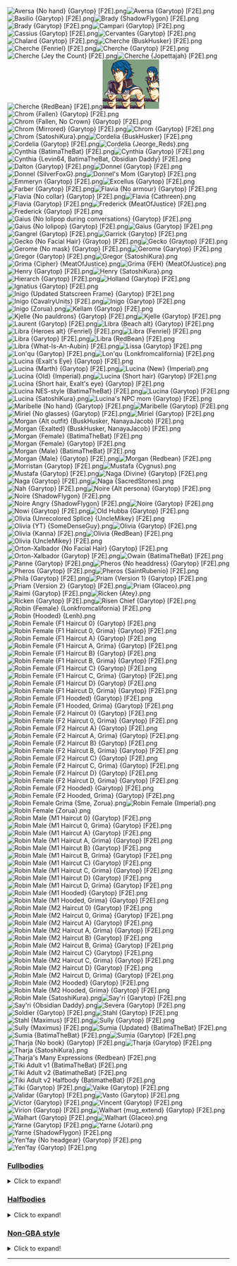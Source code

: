 ![Aversa {No hand} {Garytop} [F2E].png](https://raw.githubusercontent.com/Klokinator/FE-Repo/main/Portrait%20Repository/FE13%20Mugs%20(Awakening)/Aversa%20(No%20hand)%20%7BGarytop%7D%20%5BF2E%5D.png "Aversa {No hand} {Garytop} [F2E].png")![Aversa {Garytop} [F2E].png](https://raw.githubusercontent.com/Klokinator/FE-Repo/main/Portrait%20Repository/FE13%20Mugs%20(Awakening)/Aversa%20%7BGarytop%7D%20%5BF2E%5D.png "Aversa {Garytop} [F2E].png")![Basilio {Garytop} [F2E].png](https://raw.githubusercontent.com/Klokinator/FE-Repo/main/Portrait%20Repository/FE13%20Mugs%20(Awakening)/Basilio%20%7BGarytop%7D%20%5BF2E%5D.png "Basilio {Garytop} [F2E].png")![Brady {ShadowFlygon} [F2E].png](https://raw.githubusercontent.com/Klokinator/FE-Repo/main/Portrait%20Repository/FE13%20Mugs%20(Awakening)/Brady%20(ShadowFlygon)%20%5BF2E%5D.png "Brady {ShadowFlygon} [F2E].png")![Brady {Garytop} [F2E].png](https://raw.githubusercontent.com/Klokinator/FE-Repo/main/Portrait%20Repository/FE13%20Mugs%20(Awakening)/Brady%20%7BGarytop%7D%20%5BF2E%5D.png "Brady {Garytop} [F2E].png")![Campari {Garytop} [F2E].png](https://raw.githubusercontent.com/Klokinator/FE-Repo/main/Portrait%20Repository/FE13%20Mugs%20(Awakening)/Campari%20%7BGarytop%7D%20%5BF2E%5D.png "Campari {Garytop} [F2E].png")![Cassius {Garytop} [F2E].png](https://raw.githubusercontent.com/Klokinator/FE-Repo/main/Portrait%20Repository/FE13%20Mugs%20(Awakening)/Cassius%20%7BGarytop%7D%20%5BF2E%5D.png "Cassius {Garytop} [F2E].png")![Cervantes {Garytop} [F2E].png](https://raw.githubusercontent.com/Klokinator/FE-Repo/main/Portrait%20Repository/FE13%20Mugs%20(Awakening)/Cervantes%20%7BGarytop%7D%20%5BF2E%5D.png "Cervantes {Garytop} [F2E].png")![Chalard {Garytop} [F2E].png](https://raw.githubusercontent.com/Klokinator/FE-Repo/main/Portrait%20Repository/FE13%20Mugs%20(Awakening)/Chalard%20%7BGarytop%7D%20%5BF2E%5D.png "Chalard {Garytop} [F2E].png")![Cherche {BuskHusker} [F2E].png](https://raw.githubusercontent.com/Klokinator/FE-Repo/main/Portrait%20Repository/FE13%20Mugs%20(Awakening)/Cherche%20%7BBuskHusker%7D%20%5BF2E%5D.png "Cherche {BuskHusker} [F2E].png")![Cherche {Fenriel} [F2E].png](https://raw.githubusercontent.com/Klokinator/FE-Repo/main/Portrait%20Repository/FE13%20Mugs%20(Awakening)/Cherche%20%7BFenriel%7D%20%5BF2E%5D.png "Cherche {Fenriel} [F2E].png")![Cherche {Garytop} [F2E].png](https://raw.githubusercontent.com/Klokinator/FE-Repo/main/Portrait%20Repository/FE13%20Mugs%20(Awakening)/Cherche%20%7BGarytop%7D%20%5BF2E%5D.png "Cherche {Garytop} [F2E].png")![Cherche {Jey the Count} [F2E].png](https://raw.githubusercontent.com/Klokinator/FE-Repo/main/Portrait%20Repository/FE13%20Mugs%20(Awakening)/Cherche%20%7BJey%20the%20Count%7D%20%5BF2E%5D.png "Cherche {Jey the Count} [F2E].png")![Cherche {Jopettajah} [F2E].png](https://raw.githubusercontent.com/Klokinator/FE-Repo/main/Portrait%20Repository/FE13%20Mugs%20(Awakening)/Cherche%20%7BJopettajah%7D%20%5BF2E%5D.png "Cherche {Jopettajah} [F2E].png")![Cherche {RedBean} [F2E].png](https://raw.githubusercontent.com/Klokinator/FE-Repo/main/Portrait%20Repository/FE13%20Mugs%20(Awakening)/Cherche%20%7BRedBean%7D%20%5BF2E%5D.png "Cherche {RedBean} [F2E].png")![Chrom {Atey, Wasdye}.png](https://raw.githubusercontent.com/Klokinator/FE-Repo/main/Portrait%20Repository/FE13%20Mugs%20(Awakening)/Chrom%20(Atey,%20Wasdye).png "Chrom {Atey, Wasdye}.png")![Chrom {Fallen} {Garytop} [F2E].png](https://raw.githubusercontent.com/Klokinator/FE-Repo/main/Portrait%20Repository/FE13%20Mugs%20(Awakening)/Chrom%20(Fallen)%20%7BGarytop%7D%20%5BF2E%5D.png "Chrom {Fallen} {Garytop} [F2E].png")![Chrom {Fallen, No Crown} {Garytop} [F2E].png](https://raw.githubusercontent.com/Klokinator/FE-Repo/main/Portrait%20Repository/FE13%20Mugs%20(Awakening)/Chrom%20(Fallen,%20No%20Crown)%20%7BGarytop%7D%20%5BF2E%5D.png "Chrom {Fallen, No Crown} {Garytop} [F2E].png")![Chrom {Mirrored} {Garytop} [F2E].png](https://raw.githubusercontent.com/Klokinator/FE-Repo/main/Portrait%20Repository/FE13%20Mugs%20(Awakening)/Chrom%20(Mirrored)%20%7BGarytop%7D%20%5BF2E%5D.png "Chrom {Mirrored} {Garytop} [F2E].png")![Chrom {Garytop} [F2E].png](https://raw.githubusercontent.com/Klokinator/FE-Repo/main/Portrait%20Repository/FE13%20Mugs%20(Awakening)/Chrom%20%7BGarytop%7D%20%5BF2E%5D.png "Chrom {Garytop} [F2E].png")![Chrom {SatoshiKura}.png](https://raw.githubusercontent.com/Klokinator/FE-Repo/main/Portrait%20Repository/FE13%20Mugs%20(Awakening)/Chrom%20%7BSatoshiKura%7D.png "Chrom {SatoshiKura}.png")![Cordelia {BuskHusker} [F2E].png](https://raw.githubusercontent.com/Klokinator/FE-Repo/main/Portrait%20Repository/FE13%20Mugs%20(Awakening)/Cordelia%20(BuskHusker)%20%5BF2E%5D.png "Cordelia {BuskHusker} [F2E].png")![Cordelia {Garytop} [F2E].png](https://raw.githubusercontent.com/Klokinator/FE-Repo/main/Portrait%20Repository/FE13%20Mugs%20(Awakening)/Cordelia%20%7BGarytop%7D%20%5BF2E%5D.png "Cordelia {Garytop} [F2E].png")![Cordelia {Jeorge_Reds}.png](https://raw.githubusercontent.com/Klokinator/FE-Repo/main/Portrait%20Repository/FE13%20Mugs%20(Awakening)/Cordelia%20%7BJeorge_Reds%7D.png "Cordelia {Jeorge_Reds}.png")![Cynthia {BatimaTheBat} [F2E].png](https://raw.githubusercontent.com/Klokinator/FE-Repo/main/Portrait%20Repository/FE13%20Mugs%20(Awakening)/Cynthia%20%7BBatimaTheBat%7D%20%5BF2E%5D.png "Cynthia {BatimaTheBat} [F2E].png")![Cynthia {Garytop} [F2E].png](https://raw.githubusercontent.com/Klokinator/FE-Repo/main/Portrait%20Repository/FE13%20Mugs%20(Awakening)/Cynthia%20%7BGarytop%7D%20%5BF2E%5D.png "Cynthia {Garytop} [F2E].png")![Cynthia {Levin64, BatimaTheBat, Obsidian Daddy} [F2E].png](https://raw.githubusercontent.com/Klokinator/FE-Repo/main/Portrait%20Repository/FE13%20Mugs%20(Awakening)/Cynthia%20%7BLevin64,%20BatimaTheBat,%20Obsidian%20Daddy%7D%20%5BF2E%5D.png "Cynthia {Levin64, BatimaTheBat, Obsidian Daddy} [F2E].png")![Dalton {Garytop} [F2E].png](https://raw.githubusercontent.com/Klokinator/FE-Repo/main/Portrait%20Repository/FE13%20Mugs%20(Awakening)/Dalton%20%7BGarytop%7D%20%5BF2E%5D.png "Dalton {Garytop} [F2E].png")![Donnel {Garytop} [F2E].png](https://raw.githubusercontent.com/Klokinator/FE-Repo/main/Portrait%20Repository/FE13%20Mugs%20(Awakening)/Donnel%20%7BGarytop%7D%20%5BF2E%5D.png "Donnel {Garytop} [F2E].png")![Donnel {SilverFoxG}.png](https://raw.githubusercontent.com/Klokinator/FE-Repo/main/Portrait%20Repository/FE13%20Mugs%20(Awakening)/Donnel%20%7BSilverFoxG%7D.png "Donnel {SilverFoxG}.png")![Donnel's Mom {Garytop} [F2E].png](https://raw.githubusercontent.com/Klokinator/FE-Repo/main/Portrait%20Repository/FE13%20Mugs%20(Awakening)/Donnel's%20Mom%20%7BGarytop%7D%20%5BF2E%5D.png "Donnel's Mom {Garytop} [F2E].png")![Emmeryn {Garytop} [F2E].png](https://raw.githubusercontent.com/Klokinator/FE-Repo/main/Portrait%20Repository/FE13%20Mugs%20(Awakening)/Emmeryn%20%7BGarytop%7D%20%5BF2E%5D.png "Emmeryn {Garytop} [F2E].png")![Excellus {Garytop} [F2E].png](https://raw.githubusercontent.com/Klokinator/FE-Repo/main/Portrait%20Repository/FE13%20Mugs%20(Awakening)/Excellus%20%7BGarytop%7D%20%5BF2E%5D.png "Excellus {Garytop} [F2E].png")![Farber {Garytop} [F2E].png](https://raw.githubusercontent.com/Klokinator/FE-Repo/main/Portrait%20Repository/FE13%20Mugs%20(Awakening)/Farber%20%7BGarytop%7D%20%5BF2E%5D.png "Farber {Garytop} [F2E].png")![Flavia {No armour} {Garytop} [F2E].png](https://raw.githubusercontent.com/Klokinator/FE-Repo/main/Portrait%20Repository/FE13%20Mugs%20(Awakening)/Flavia%20(No%20armour)%20%7BGarytop%7D%20%5BF2E%5D.png "Flavia {No armour} {Garytop} [F2E].png")![Flavia {No collar} {Garytop} [F2E].png](https://raw.githubusercontent.com/Klokinator/FE-Repo/main/Portrait%20Repository/FE13%20Mugs%20(Awakening)/Flavia%20(No%20collar)%20%7BGarytop%7D%20%5BF2E%5D.png "Flavia {No collar} {Garytop} [F2E].png")![Flavia {Cathreen}.png](https://raw.githubusercontent.com/Klokinator/FE-Repo/main/Portrait%20Repository/FE13%20Mugs%20(Awakening)/Flavia%20%7BCathreen%7D.png "Flavia {Cathreen}.png")![Flavia {Garytop} [F2E].png](https://raw.githubusercontent.com/Klokinator/FE-Repo/main/Portrait%20Repository/FE13%20Mugs%20(Awakening)/Flavia%20%7BGarytop%7D%20%5BF2E%5D.png "Flavia {Garytop} [F2E].png")![Frederick {MeatOfJustice} [F2E].png](https://raw.githubusercontent.com/Klokinator/FE-Repo/main/Portrait%20Repository/FE13%20Mugs%20(Awakening)/Frederick%20(MeatOfJustice)%20%5BF2E%5D.png "Frederick {MeatOfJustice} [F2E].png")![Frederick {Garytop} [F2E].png](https://raw.githubusercontent.com/Klokinator/FE-Repo/main/Portrait%20Repository/FE13%20Mugs%20(Awakening)/Frederick%20%7BGarytop%7D%20%5BF2E%5D.png "Frederick {Garytop} [F2E].png")![Gaius {No lolipop during conversations} {Garytop} [F2E].png](https://raw.githubusercontent.com/Klokinator/FE-Repo/main/Portrait%20Repository/FE13%20Mugs%20(Awakening)/Gaius%20(No%20lolipop%20during%20conversations)%20%7BGarytop%7D%20%5BF2E%5D.png "Gaius {No lolipop during conversations} {Garytop} [F2E].png")![Gaius {No lolipop} {Garytop} [F2E].png](https://raw.githubusercontent.com/Klokinator/FE-Repo/main/Portrait%20Repository/FE13%20Mugs%20(Awakening)/Gaius%20(No%20lolipop)%20%7BGarytop%7D%20%5BF2E%5D.png "Gaius {No lolipop} {Garytop} [F2E].png")![Gaius {Garytop} [F2E].png](https://raw.githubusercontent.com/Klokinator/FE-Repo/main/Portrait%20Repository/FE13%20Mugs%20(Awakening)/Gaius%20%7BGarytop%7D%20%5BF2E%5D.png "Gaius {Garytop} [F2E].png")![Gangrel {Garytop} [F2E].png](https://raw.githubusercontent.com/Klokinator/FE-Repo/main/Portrait%20Repository/FE13%20Mugs%20(Awakening)/Gangrel%20%7BGarytop%7D%20%5BF2E%5D.png "Gangrel {Garytop} [F2E].png")![Garrick {Garytop} [F2E].png](https://raw.githubusercontent.com/Klokinator/FE-Repo/main/Portrait%20Repository/FE13%20Mugs%20(Awakening)/Garrick%20%7BGarytop%7D%20%5BF2E%5D.png "Garrick {Garytop} [F2E].png")![Gecko {No Facial Hair} {Graytop} [F2E].png](https://raw.githubusercontent.com/Klokinator/FE-Repo/main/Portrait%20Repository/FE13%20Mugs%20(Awakening)/Gecko%20(No%20Facial%20Hair)%20%7BGraytop%7D%20%5BF2E%5D.png "Gecko {No Facial Hair} {Graytop} [F2E].png")![Gecko {Graytop} [F2E].png](https://raw.githubusercontent.com/Klokinator/FE-Repo/main/Portrait%20Repository/FE13%20Mugs%20(Awakening)/Gecko%20%7BGraytop%7D%20%5BF2E%5D.png "Gecko {Graytop} [F2E].png")![Gerome {No mask} {Garytop} [F2E].png](https://raw.githubusercontent.com/Klokinator/FE-Repo/main/Portrait%20Repository/FE13%20Mugs%20(Awakening)/Gerome%20(No%20mask)%20%7BGarytop%7D%20%5BF2E%5D.png "Gerome {No mask} {Garytop} [F2E].png")![Gerome {Garytop} [F2E].png](https://raw.githubusercontent.com/Klokinator/FE-Repo/main/Portrait%20Repository/FE13%20Mugs%20(Awakening)/Gerome%20%7BGarytop%7D%20%5BF2E%5D.png "Gerome {Garytop} [F2E].png")![Gregor {Garytop} [F2E].png](https://raw.githubusercontent.com/Klokinator/FE-Repo/main/Portrait%20Repository/FE13%20Mugs%20(Awakening)/Gregor%20%7BGarytop%7D%20%5BF2E%5D.png "Gregor {Garytop} [F2E].png")![Gregor {SatoshiKura}.png](https://raw.githubusercontent.com/Klokinator/FE-Repo/main/Portrait%20Repository/FE13%20Mugs%20(Awakening)/Gregor%20%7BSatoshiKura%7D.png "Gregor {SatoshiKura}.png")![Grima {Cipher} {MeatOfJustice}.png](https://raw.githubusercontent.com/Klokinator/FE-Repo/main/Portrait%20Repository/FE13%20Mugs%20(Awakening)/Grima%20(Cipher)%20%7BMeatOfJustice%7D.png "Grima {Cipher} {MeatOfJustice}.png")![Grima {FEH} {MeatOfJustice}.png](https://raw.githubusercontent.com/Klokinator/FE-Repo/main/Portrait%20Repository/FE13%20Mugs%20(Awakening)/Grima%20(FEH)%20%7BMeatOfJustice%7D.png "Grima {FEH} {MeatOfJustice}.png")![Henry {Garytop} [F2E].png](https://raw.githubusercontent.com/Klokinator/FE-Repo/main/Portrait%20Repository/FE13%20Mugs%20(Awakening)/Henry%20%7BGarytop%7D%20%5BF2E%5D.png "Henry {Garytop} [F2E].png")![Henry {SatoshiKura}.png](https://raw.githubusercontent.com/Klokinator/FE-Repo/main/Portrait%20Repository/FE13%20Mugs%20(Awakening)/Henry%20%7BSatoshiKura%7D.png "Henry {SatoshiKura}.png")![Hierarch {Garytop} [F2E].png](https://raw.githubusercontent.com/Klokinator/FE-Repo/main/Portrait%20Repository/FE13%20Mugs%20(Awakening)/Hierarch%20%7BGarytop%7D%20%5BF2E%5D.png "Hierarch {Garytop} [F2E].png")![Holland {Garytop} [F2E].png](https://raw.githubusercontent.com/Klokinator/FE-Repo/main/Portrait%20Repository/FE13%20Mugs%20(Awakening)/Holland%20%7BGarytop%7D%20%5BF2E%5D.png "Holland {Garytop} [F2E].png")![Ignatius {Garytop} [F2E].png](https://raw.githubusercontent.com/Klokinator/FE-Repo/main/Portrait%20Repository/FE13%20Mugs%20(Awakening)/Ignatius%20%7BGarytop%7D%20%5BF2E%5D.png "Ignatius {Garytop} [F2E].png")![Inigo {Updated Statscreen Frame} {Garytop} [F2E].png](https://raw.githubusercontent.com/Klokinator/FE-Repo/main/Portrait%20Repository/FE13%20Mugs%20(Awakening)/Inigo%20(Updated%20Statscreen%20Frame)%20%7BGarytop%7D%20%5BF2E%5D.png "Inigo {Updated Statscreen Frame} {Garytop} [F2E].png")![Inigo {CavalryUnits} [F2E].png](https://raw.githubusercontent.com/Klokinator/FE-Repo/main/Portrait%20Repository/FE13%20Mugs%20(Awakening)/Inigo%20%7BCavalryUnits%7D%20%5BF2E%5D.png "Inigo {CavalryUnits} [F2E].png")![Inigo {Garytop} [F2E].png](https://raw.githubusercontent.com/Klokinator/FE-Repo/main/Portrait%20Repository/FE13%20Mugs%20(Awakening)/Inigo%20%7BGarytop%7D%20%5BF2E%5D.png "Inigo {Garytop} [F2E].png")![Inigo {Zorua}.png](https://raw.githubusercontent.com/Klokinator/FE-Repo/main/Portrait%20Repository/FE13%20Mugs%20(Awakening)/Inigo%20%7BZorua%7D.png "Inigo {Zorua}.png")![Kellam {Garytop} [F2E].png](https://raw.githubusercontent.com/Klokinator/FE-Repo/main/Portrait%20Repository/FE13%20Mugs%20(Awakening)/Kellam%20%7BGarytop%7D%20%5BF2E%5D.png "Kellam {Garytop} [F2E].png")![Kjelle {No pauldrons} {Garytop} [F2E].png](https://raw.githubusercontent.com/Klokinator/FE-Repo/main/Portrait%20Repository/FE13%20Mugs%20(Awakening)/Kjelle%20(No%20pauldrons)%20%7BGarytop%7D%20%5BF2E%5D.png "Kjelle {No pauldrons} {Garytop} [F2E].png")![Kjelle {Garytop} [F2E].png](https://raw.githubusercontent.com/Klokinator/FE-Repo/main/Portrait%20Repository/FE13%20Mugs%20(Awakening)/Kjelle%20%7BGarytop%7D%20%5BF2E%5D.png "Kjelle {Garytop} [F2E].png")![Laurent {Garytop} [F2E].png](https://raw.githubusercontent.com/Klokinator/FE-Repo/main/Portrait%20Repository/FE13%20Mugs%20(Awakening)/Laurent%20%7BGarytop%7D%20%5BF2E%5D.png "Laurent {Garytop} [F2E].png")![Libra {Beach alt} {Garytop} [F2E].png](https://raw.githubusercontent.com/Klokinator/FE-Repo/main/Portrait%20Repository/FE13%20Mugs%20(Awakening)/Libra%20(Beach%20alt)%20%7BGarytop%7D%20%5BF2E%5D.png "Libra {Beach alt} {Garytop} [F2E].png")![Libra {Heroes alt} {Fenriel} [F2E].png](https://raw.githubusercontent.com/Klokinator/FE-Repo/main/Portrait%20Repository/FE13%20Mugs%20(Awakening)/Libra%20(Heroes%20alt)%20%7BFenriel%7D%20%5BF2E%5D.png "Libra {Heroes alt} {Fenriel} [F2E].png")![Libra {Fenriel} [F2E].png](https://raw.githubusercontent.com/Klokinator/FE-Repo/main/Portrait%20Repository/FE13%20Mugs%20(Awakening)/Libra%20%7BFenriel%7D%20%5BF2E%5D.png "Libra {Fenriel} [F2E].png")![Libra {Garytop} [F2E].png](https://raw.githubusercontent.com/Klokinator/FE-Repo/main/Portrait%20Repository/FE13%20Mugs%20(Awakening)/Libra%20%7BGarytop%7D%20%5BF2E%5D.png "Libra {Garytop} [F2E].png")![Libra {RedBean} [F2E].png](https://raw.githubusercontent.com/Klokinator/FE-Repo/main/Portrait%20Repository/FE13%20Mugs%20(Awakening)/Libra%20%7BRedBean%7D%20%5BF2E%5D.png "Libra {RedBean} [F2E].png")![Libra {What-Is-An-Aubin} [F2E].png](https://raw.githubusercontent.com/Klokinator/FE-Repo/main/Portrait%20Repository/FE13%20Mugs%20(Awakening)/Libra%20%7BWhat-Is-An-Aubin%7D%20%5BF2E%5D.png "Libra {What-Is-An-Aubin} [F2E].png")![Lissa {Garytop} [F2E].png](https://raw.githubusercontent.com/Klokinator/FE-Repo/main/Portrait%20Repository/FE13%20Mugs%20(Awakening)/Lissa%20%7BGarytop%7D%20%5BF2E%5D.png "Lissa {Garytop} [F2E].png")![Lon'qu {Garytop} [F2E].png](https://raw.githubusercontent.com/Klokinator/FE-Repo/main/Portrait%20Repository/FE13%20Mugs%20(Awakening)/Lon'qu%20%7BGarytop%7D%20%5BF2E%5D.png "Lon'qu {Garytop} [F2E].png")![Lon'qu {Lonkfromcalifornia} [F2E].png](https://raw.githubusercontent.com/Klokinator/FE-Repo/main/Portrait%20Repository/FE13%20Mugs%20(Awakening)/Lon'qu%20%7BLonkfromcalifornia%7D%20%5BF2E%5D.png "Lon'qu {Lonkfromcalifornia} [F2E].png")![Lucina {Exalt's Eye} {Garytop} [F2E].png](https://raw.githubusercontent.com/Klokinator/FE-Repo/main/Portrait%20Repository/FE13%20Mugs%20(Awakening)/Lucina%20(Exalt's%20Eye)%20%7BGarytop%7D%20%5BF2E%5D.png "Lucina {Exalt's Eye} {Garytop} [F2E].png")![Lucina {Marth} {Garytop} [F2E].png](https://raw.githubusercontent.com/Klokinator/FE-Repo/main/Portrait%20Repository/FE13%20Mugs%20(Awakening)/Lucina%20(Marth)%20%7BGarytop%7D%20%5BF2E%5D.png "Lucina {Marth} {Garytop} [F2E].png")![Lucina {New} {Imperial}.png](https://raw.githubusercontent.com/Klokinator/FE-Repo/main/Portrait%20Repository/FE13%20Mugs%20(Awakening)/Lucina%20(New)%20%7BImperial%7D.png "Lucina {New} {Imperial}.png")![Lucina {Old} {Imperial}.png](https://raw.githubusercontent.com/Klokinator/FE-Repo/main/Portrait%20Repository/FE13%20Mugs%20(Awakening)/Lucina%20(Old)%20%7BImperial%7D.png "Lucina {Old} {Imperial}.png")![Lucina {Short hair} {Garytop} [F2E].png](https://raw.githubusercontent.com/Klokinator/FE-Repo/main/Portrait%20Repository/FE13%20Mugs%20(Awakening)/Lucina%20(Short%20hair)%20%7BGarytop%7D%20%5BF2E%5D.png "Lucina {Short hair} {Garytop} [F2E].png")![Lucina {Short hair, Exalt's eye} {Garytop} [F2E].png](https://raw.githubusercontent.com/Klokinator/FE-Repo/main/Portrait%20Repository/FE13%20Mugs%20(Awakening)/Lucina%20(Short%20hair,%20Exalt's%20eye)%20%7BGarytop%7D%20%5BF2E%5D.png "Lucina {Short hair, Exalt's eye} {Garytop} [F2E].png")![Lucina NES-style {BatimaTheBat} [F2E].png](https://raw.githubusercontent.com/Klokinator/FE-Repo/main/Portrait%20Repository/FE13%20Mugs%20(Awakening)/Lucina%20NES-style%20(BatimaTheBat)%20%5BF2E%5D.png "Lucina NES-style {BatimaTheBat} [F2E].png")![Lucina {Garytop} [F2E].png](https://raw.githubusercontent.com/Klokinator/FE-Repo/main/Portrait%20Repository/FE13%20Mugs%20(Awakening)/Lucina%20%7BGarytop%7D%20%5BF2E%5D.png "Lucina {Garytop} [F2E].png")![Lucina {SatoshiKura}.png](https://raw.githubusercontent.com/Klokinator/FE-Repo/main/Portrait%20Repository/FE13%20Mugs%20(Awakening)/Lucina%20%7BSatoshiKura%7D.png "Lucina {SatoshiKura}.png")![Lucina's NPC mom {Garytop} [F2E].png](https://raw.githubusercontent.com/Klokinator/FE-Repo/main/Portrait%20Repository/FE13%20Mugs%20(Awakening)/Lucina's%20NPC%20mom%20%7BGarytop%7D%20%5BF2E%5D.png "Lucina's NPC mom {Garytop} [F2E].png")![Maribelle {No hand} {Garytop} [F2E].png](https://raw.githubusercontent.com/Klokinator/FE-Repo/main/Portrait%20Repository/FE13%20Mugs%20(Awakening)/Maribelle%20(No%20hand)%20%7BGarytop%7D%20%5BF2E%5D.png "Maribelle {No hand} {Garytop} [F2E].png")![Maribelle {Garytop} [F2E].png](https://raw.githubusercontent.com/Klokinator/FE-Repo/main/Portrait%20Repository/FE13%20Mugs%20(Awakening)/Maribelle%20%7BGarytop%7D%20%5BF2E%5D.png "Maribelle {Garytop} [F2E].png")![Miriel {No glasses} {Garytop} [F2E].png](https://raw.githubusercontent.com/Klokinator/FE-Repo/main/Portrait%20Repository/FE13%20Mugs%20(Awakening)/Miriel%20(No%20glasses)%20%7BGarytop%7D%20%5BF2E%5D.png "Miriel {No glasses} {Garytop} [F2E].png")![Miriel {Garytop} [F2E].png](https://raw.githubusercontent.com/Klokinator/FE-Repo/main/Portrait%20Repository/FE13%20Mugs%20(Awakening)/Miriel%20%7BGarytop%7D%20%5BF2E%5D.png "Miriel {Garytop} [F2E].png")![Morgan {Alt outfit} {BuskHusker, NanayaJacob} [F2E].png](https://raw.githubusercontent.com/Klokinator/FE-Repo/main/Portrait%20Repository/FE13%20Mugs%20(Awakening)/Morgan%20(Alt%20outfit)%20%7BBuskHusker,%20NanayaJacob%7D%20%5BF2E%5D.png "Morgan {Alt outfit} {BuskHusker, NanayaJacob} [F2E].png")![Morgan {Exalted} {BuskHusker, NanayaJacob} [F2E].png](https://raw.githubusercontent.com/Klokinator/FE-Repo/main/Portrait%20Repository/FE13%20Mugs%20(Awakening)/Morgan%20(Exalted)%20%7BBuskHusker,%20NanayaJacob%7D%20%5BF2E%5D.png "Morgan {Exalted} {BuskHusker, NanayaJacob} [F2E].png")![Morgan {Female} {BatimaTheBat} [F2E].png](https://raw.githubusercontent.com/Klokinator/FE-Repo/main/Portrait%20Repository/FE13%20Mugs%20(Awakening)/Morgan%20(Female)%20%7BBatimaTheBat%7D%20%5BF2E%5D.png "Morgan {Female} {BatimaTheBat} [F2E].png")![Morgan {Female} {Garytop} [F2E].png](https://raw.githubusercontent.com/Klokinator/FE-Repo/main/Portrait%20Repository/FE13%20Mugs%20(Awakening)/Morgan%20(Female)%20%7BGarytop%7D%20%5BF2E%5D.png "Morgan {Female} {Garytop} [F2E].png")![Morgan {Male} {BatimaTheBat} [F2E].png](https://raw.githubusercontent.com/Klokinator/FE-Repo/main/Portrait%20Repository/FE13%20Mugs%20(Awakening)/Morgan%20(Male)%20(BatimaTheBat)%20%5BF2E%5D.png "Morgan {Male} {BatimaTheBat} [F2E].png")![Morgan {Male} {Garytop} [F2E].png](https://raw.githubusercontent.com/Klokinator/FE-Repo/main/Portrait%20Repository/FE13%20Mugs%20(Awakening)/Morgan%20(Male)%20%7BGarytop%7D%20%5BF2E%5D.png "Morgan {Male} {Garytop} [F2E].png")![Morgan {Redbean} [F2E].png](https://raw.githubusercontent.com/Klokinator/FE-Repo/main/Portrait%20Repository/FE13%20Mugs%20(Awakening)/Morgan%20%7BRedbean%7D%20%5BF2E%5D.png "Morgan {Redbean} [F2E].png")![Morristan {Garytop} [F2E].png](https://raw.githubusercontent.com/Klokinator/FE-Repo/main/Portrait%20Repository/FE13%20Mugs%20(Awakening)/Morristan%20%7BGarytop%7D%20%5BF2E%5D.png "Morristan {Garytop} [F2E].png")![Mustafa {Cygnus}.png](https://raw.githubusercontent.com/Klokinator/FE-Repo/main/Portrait%20Repository/FE13%20Mugs%20(Awakening)/Mustafa%20%7BCygnus%7D.png "Mustafa {Cygnus}.png")![Mustafa {Garytop} [F2E].png](https://raw.githubusercontent.com/Klokinator/FE-Repo/main/Portrait%20Repository/FE13%20Mugs%20(Awakening)/Mustafa%20%7BGarytop%7D%20%5BF2E%5D.png "Mustafa {Garytop} [F2E].png")![Naga {Divine} {Garytop} [F2E].png](https://raw.githubusercontent.com/Klokinator/FE-Repo/main/Portrait%20Repository/FE13%20Mugs%20(Awakening)/Naga%20(Divine)%20%7BGarytop%7D%20%5BF2E%5D.png "Naga {Divine} {Garytop} [F2E].png")![Naga {Garytop} [F2E].png](https://raw.githubusercontent.com/Klokinator/FE-Repo/main/Portrait%20Repository/FE13%20Mugs%20(Awakening)/Naga%20%7BGarytop%7D%20%5BF2E%5D.png "Naga {Garytop} [F2E].png")![Naga {SacredStones}.png](https://raw.githubusercontent.com/Klokinator/FE-Repo/main/Portrait%20Repository/FE13%20Mugs%20(Awakening)/Naga%20%7BSacredStones%7D.png "Naga {SacredStones}.png")![Nah {Garytop} [F2E].png](https://raw.githubusercontent.com/Klokinator/FE-Repo/main/Portrait%20Repository/FE13%20Mugs%20(Awakening)/Nah%20%7BGarytop%7D%20%5BF2E%5D.png "Nah {Garytop} [F2E].png")![Noire {Alt persona} {Garytop} [F2E].png](https://raw.githubusercontent.com/Klokinator/FE-Repo/main/Portrait%20Repository/FE13%20Mugs%20(Awakening)/Noire%20(Alt%20persona)%20%7BGarytop%7D%20%5BF2E%5D.png "Noire {Alt persona} {Garytop} [F2E].png")![Noire {ShadowFlygon} [F2E].png](https://raw.githubusercontent.com/Klokinator/FE-Repo/main/Portrait%20Repository/FE13%20Mugs%20(Awakening)/Noire%20(ShadowFlygon)%20%5BF2E%5D.png "Noire {ShadowFlygon} [F2E].png")![Noire Angry {ShadowFlygon} [F2E].png](https://raw.githubusercontent.com/Klokinator/FE-Repo/main/Portrait%20Repository/FE13%20Mugs%20(Awakening)/Noire%20Angry%20(ShadowFlygon)%20%5BF2E%5D.png "Noire Angry {ShadowFlygon} [F2E].png")![Noire {Garytop} [F2E].png](https://raw.githubusercontent.com/Klokinator/FE-Repo/main/Portrait%20Repository/FE13%20Mugs%20(Awakening)/Noire%20%7BGarytop%7D%20%5BF2E%5D.png "Noire {Garytop} [F2E].png")![Nowi {Garytop} [F2E].png](https://raw.githubusercontent.com/Klokinator/FE-Repo/main/Portrait%20Repository/FE13%20Mugs%20(Awakening)/Nowi%20%7BGarytop%7D%20%5BF2E%5D.png "Nowi {Garytop} [F2E].png")![Old Hubba {Garytop} [F2E].png](https://raw.githubusercontent.com/Klokinator/FE-Repo/main/Portrait%20Repository/FE13%20Mugs%20(Awakening)/Old%20Hubba%20%7BGarytop%7D%20%5BF2E%5D.png "Old Hubba {Garytop} [F2E].png")![Olivia {Unrecolored Splice} {UncleMikey} [F2E].png](https://raw.githubusercontent.com/Klokinator/FE-Repo/main/Portrait%20Repository/FE13%20Mugs%20(Awakening)/Olivia%20(Unrecolored%20Splice)%20%7BUncleMikey%7D%20%5BF2E%5D.png "Olivia {Unrecolored Splice} {UncleMikey} [F2E].png")![Olivia {YT} {SomeDenseGuy}.png](https://raw.githubusercontent.com/Klokinator/FE-Repo/main/Portrait%20Repository/FE13%20Mugs%20(Awakening)/Olivia%20(YT)%20%7BSomeDenseGuy%7D.png "Olivia {YT} {SomeDenseGuy}.png")![Olivia {Garytop} [F2E].png](https://raw.githubusercontent.com/Klokinator/FE-Repo/main/Portrait%20Repository/FE13%20Mugs%20(Awakening)/Olivia%20%7BGarytop%7D%20%5BF2E%5D.png "Olivia {Garytop} [F2E].png")![Olivia {Kanna} [F2E].png](https://raw.githubusercontent.com/Klokinator/FE-Repo/main/Portrait%20Repository/FE13%20Mugs%20(Awakening)/Olivia%20%7BKanna%7D%20%5BF2E%5D.png "Olivia {Kanna} [F2E].png")![Olivia {RedBean} [F2E].png](https://raw.githubusercontent.com/Klokinator/FE-Repo/main/Portrait%20Repository/FE13%20Mugs%20(Awakening)/Olivia%20%7BRedBean%7D%20%5BF2E%5D.png "Olivia {RedBean} [F2E].png")![Olivia {UncleMikey} [F2E].png](https://raw.githubusercontent.com/Klokinator/FE-Repo/main/Portrait%20Repository/FE13%20Mugs%20(Awakening)/Olivia%20%7BUncleMikey%7D%20%5BF2E%5D.png "Olivia {UncleMikey} [F2E].png")![Orton-Xalbador {No Facial Hair} {Garytop} [F2E].png](https://raw.githubusercontent.com/Klokinator/FE-Repo/main/Portrait%20Repository/FE13%20Mugs%20(Awakening)/Orton-Xalbador%20(No%20Facial%20Hair)%20%7BGarytop%7D%20%5BF2E%5D.png "Orton-Xalbador {No Facial Hair} {Garytop} [F2E].png")![Orton-Xalbador {Garytop} [F2E].png](https://raw.githubusercontent.com/Klokinator/FE-Repo/main/Portrait%20Repository/FE13%20Mugs%20(Awakening)/Orton-Xalbador%20%7BGarytop%7D%20%5BF2E%5D.png "Orton-Xalbador {Garytop} [F2E].png")![Owain {BatimaTheBat} [F2E].png](https://raw.githubusercontent.com/Klokinator/FE-Repo/main/Portrait%20Repository/FE13%20Mugs%20(Awakening)/Owain%20%7BBatimaTheBat%7D%20%5BF2E%5D.png "Owain {BatimaTheBat} [F2E].png")![Panne {Garytop} [F2E].png](https://raw.githubusercontent.com/Klokinator/FE-Repo/main/Portrait%20Repository/FE13%20Mugs%20(Awakening)/Panne%20%7BGarytop%7D%20%5BF2E%5D.png "Panne {Garytop} [F2E].png")![Pheros {No headdress} {Garytop} [F2E].png](https://raw.githubusercontent.com/Klokinator/FE-Repo/main/Portrait%20Repository/FE13%20Mugs%20(Awakening)/Pheros%20(No%20headdress)%20%7BGarytop%7D%20%5BF2E%5D.png "Pheros {No headdress} {Garytop} [F2E].png")![Pheros {Garytop} [F2E].png](https://raw.githubusercontent.com/Klokinator/FE-Repo/main/Portrait%20Repository/FE13%20Mugs%20(Awakening)/Pheros%20%7BGarytop%7D%20%5BF2E%5D.png "Pheros {Garytop} [F2E].png")![Pheros {SaintRubenio} [F2E].png](https://raw.githubusercontent.com/Klokinator/FE-Repo/main/Portrait%20Repository/FE13%20Mugs%20(Awakening)/Pheros%20%7BSaintRubenio%7D%20%5BF2E%5D.png "Pheros {SaintRubenio} [F2E].png")![Phila {Garytop} [F2E].png](https://raw.githubusercontent.com/Klokinator/FE-Repo/main/Portrait%20Repository/FE13%20Mugs%20(Awakening)/Phila%20%7BGarytop%7D%20%5BF2E%5D.png "Phila {Garytop} [F2E].png")![Priam {Version 1} {Garytop} [F2E].png](https://raw.githubusercontent.com/Klokinator/FE-Repo/main/Portrait%20Repository/FE13%20Mugs%20(Awakening)/Priam%20(Version%201)%20%7BGarytop%7D%20%5BF2E%5D.png "Priam {Version 1} {Garytop} [F2E].png")![Priam {Version 2} {Garytop} [F2E].png](https://raw.githubusercontent.com/Klokinator/FE-Repo/main/Portrait%20Repository/FE13%20Mugs%20(Awakening)/Priam%20(Version%202)%20%7BGarytop%7D%20%5BF2E%5D.png "Priam {Version 2} {Garytop} [F2E].png")![Priam {Glaceo}.png](https://raw.githubusercontent.com/Klokinator/FE-Repo/main/Portrait%20Repository/FE13%20Mugs%20(Awakening)/Priam%20%7BGlaceo%7D.png "Priam {Glaceo}.png")![Raimi {Garytop} [F2E].png](https://raw.githubusercontent.com/Klokinator/FE-Repo/main/Portrait%20Repository/FE13%20Mugs%20(Awakening)/Raimi%20%7BGarytop%7D%20%5BF2E%5D.png "Raimi {Garytop} [F2E].png")![Ricken {Atey}.png](https://raw.githubusercontent.com/Klokinator/FE-Repo/main/Portrait%20Repository/FE13%20Mugs%20(Awakening)/Ricken%20%7BAtey%7D.png "Ricken {Atey}.png")![Ricken {Garytop} [F2E].png](https://raw.githubusercontent.com/Klokinator/FE-Repo/main/Portrait%20Repository/FE13%20Mugs%20(Awakening)/Ricken%20%7BGarytop%7D%20%5BF2E%5D.png "Ricken {Garytop} [F2E].png")![Risen Chief {Garytop} [F2E].png](https://raw.githubusercontent.com/Klokinator/FE-Repo/main/Portrait%20Repository/FE13%20Mugs%20(Awakening)/Risen%20Chief%20%7BGarytop%7D%20%5BF2E%5D.png "Risen Chief {Garytop} [F2E].png")![Robin {Female} {Lonkfromcalifornia} [F2E].png](https://raw.githubusercontent.com/Klokinator/FE-Repo/main/Portrait%20Repository/FE13%20Mugs%20(Awakening)/Robin%20(Female)%20%7BLonkfromcalifornia%7D%20%5BF2E%5D.png "Robin {Female} {Lonkfromcalifornia} [F2E].png")![Robin {Hooded} {Lenh}.png](https://raw.githubusercontent.com/Klokinator/FE-Repo/main/Portrait%20Repository/FE13%20Mugs%20(Awakening)/Robin%20(Hooded)%20%7BLenh%7D.png "Robin {Hooded} {Lenh}.png")![Robin Female {F1 Haircut 0} {Garytop} [F2E].png](https://raw.githubusercontent.com/Klokinator/FE-Repo/main/Portrait%20Repository/FE13%20Mugs%20(Awakening)/Robin%20Female%20(F1%20Haircut%200)%20%7BGarytop%7D%20%5BF2E%5D.png "Robin Female {F1 Haircut 0} {Garytop} [F2E].png")![Robin Female {F1 Haircut 0, Grima} {Garytop} [F2E].png](https://raw.githubusercontent.com/Klokinator/FE-Repo/main/Portrait%20Repository/FE13%20Mugs%20(Awakening)/Robin%20Female%20(F1%20Haircut%200,%20Grima)%20%7BGarytop%7D%20%5BF2E%5D.png "Robin Female {F1 Haircut 0, Grima} {Garytop} [F2E].png")![Robin Female {F1 Haircut A} {Garytop} [F2E].png](https://raw.githubusercontent.com/Klokinator/FE-Repo/main/Portrait%20Repository/FE13%20Mugs%20(Awakening)/Robin%20Female%20(F1%20Haircut%20A)%20%7BGarytop%7D%20%5BF2E%5D.png "Robin Female {F1 Haircut A} {Garytop} [F2E].png")![Robin Female {F1 Haircut A, Grima} {Garytop} [F2E].png](https://raw.githubusercontent.com/Klokinator/FE-Repo/main/Portrait%20Repository/FE13%20Mugs%20(Awakening)/Robin%20Female%20(F1%20Haircut%20A,%20Grima)%20%7BGarytop%7D%20%5BF2E%5D.png "Robin Female {F1 Haircut A, Grima} {Garytop} [F2E].png")![Robin Female {F1 Haircut B} {Garytop} [F2E].png](https://raw.githubusercontent.com/Klokinator/FE-Repo/main/Portrait%20Repository/FE13%20Mugs%20(Awakening)/Robin%20Female%20(F1%20Haircut%20B)%20%7BGarytop%7D%20%5BF2E%5D.png "Robin Female {F1 Haircut B} {Garytop} [F2E].png")![Robin Female {F1 Haircut B, Grima} {Garytop} [F2E].png](https://raw.githubusercontent.com/Klokinator/FE-Repo/main/Portrait%20Repository/FE13%20Mugs%20(Awakening)/Robin%20Female%20(F1%20Haircut%20B,%20Grima)%20%7BGarytop%7D%20%5BF2E%5D.png "Robin Female {F1 Haircut B, Grima} {Garytop} [F2E].png")![Robin Female {F1 Haircut C} {Garytop} [F2E].png](https://raw.githubusercontent.com/Klokinator/FE-Repo/main/Portrait%20Repository/FE13%20Mugs%20(Awakening)/Robin%20Female%20(F1%20Haircut%20C)%20%7BGarytop%7D%20%5BF2E%5D.png "Robin Female {F1 Haircut C} {Garytop} [F2E].png")![Robin Female {F1 Haircut C, Grima} {Garytop} [F2E].png](https://raw.githubusercontent.com/Klokinator/FE-Repo/main/Portrait%20Repository/FE13%20Mugs%20(Awakening)/Robin%20Female%20(F1%20Haircut%20C,%20Grima)%20%7BGarytop%7D%20%5BF2E%5D.png "Robin Female {F1 Haircut C, Grima} {Garytop} [F2E].png")![Robin Female {F1 Haircut D} {Garytop} [F2E].png](https://raw.githubusercontent.com/Klokinator/FE-Repo/main/Portrait%20Repository/FE13%20Mugs%20(Awakening)/Robin%20Female%20(F1%20Haircut%20D)%20%7BGarytop%7D%20%5BF2E%5D.png "Robin Female {F1 Haircut D} {Garytop} [F2E].png")![Robin Female {F1 Haircut D, Grima} {Garytop} [F2E].png](https://raw.githubusercontent.com/Klokinator/FE-Repo/main/Portrait%20Repository/FE13%20Mugs%20(Awakening)/Robin%20Female%20(F1%20Haircut%20D,%20Grima)%20%7BGarytop%7D%20%5BF2E%5D.png "Robin Female {F1 Haircut D, Grima} {Garytop} [F2E].png")![Robin Female {F1 Hooded} {Garytop} [F2E].png](https://raw.githubusercontent.com/Klokinator/FE-Repo/main/Portrait%20Repository/FE13%20Mugs%20(Awakening)/Robin%20Female%20(F1%20Hooded)%20%7BGarytop%7D%20%5BF2E%5D.png "Robin Female {F1 Hooded} {Garytop} [F2E].png")![Robin Female {F1 Hooded, Grima} {Garytop} [F2E].png](https://raw.githubusercontent.com/Klokinator/FE-Repo/main/Portrait%20Repository/FE13%20Mugs%20(Awakening)/Robin%20Female%20(F1%20Hooded,%20Grima)%20%7BGarytop%7D%20%5BF2E%5D.png "Robin Female {F1 Hooded, Grima} {Garytop} [F2E].png")![Robin Female {F2 Haircut 0} {Garytop} [F2E].png](https://raw.githubusercontent.com/Klokinator/FE-Repo/main/Portrait%20Repository/FE13%20Mugs%20(Awakening)/Robin%20Female%20(F2%20Haircut%200)%20%7BGarytop%7D%20%5BF2E%5D.png "Robin Female {F2 Haircut 0} {Garytop} [F2E].png")![Robin Female {F2 Haircut 0, Grima} {Garytop} [F2E].png](https://raw.githubusercontent.com/Klokinator/FE-Repo/main/Portrait%20Repository/FE13%20Mugs%20(Awakening)/Robin%20Female%20(F2%20Haircut%200,%20Grima)%20%7BGarytop%7D%20%5BF2E%5D.png "Robin Female {F2 Haircut 0, Grima} {Garytop} [F2E].png")![Robin Female {F2 Haircut A} {Garytop} [F2E].png](https://raw.githubusercontent.com/Klokinator/FE-Repo/main/Portrait%20Repository/FE13%20Mugs%20(Awakening)/Robin%20Female%20(F2%20Haircut%20A)%20%7BGarytop%7D%20%5BF2E%5D.png "Robin Female {F2 Haircut A} {Garytop} [F2E].png")![Robin Female {F2 Haircut A, Grima} {Garytop} [F2E].png](https://raw.githubusercontent.com/Klokinator/FE-Repo/main/Portrait%20Repository/FE13%20Mugs%20(Awakening)/Robin%20Female%20(F2%20Haircut%20A,%20Grima)%20%7BGarytop%7D%20%5BF2E%5D.png "Robin Female {F2 Haircut A, Grima} {Garytop} [F2E].png")![Robin Female {F2 Haircut B} {Garytop} [F2E].png](https://raw.githubusercontent.com/Klokinator/FE-Repo/main/Portrait%20Repository/FE13%20Mugs%20(Awakening)/Robin%20Female%20(F2%20Haircut%20B)%20%7BGarytop%7D%20%5BF2E%5D.png "Robin Female {F2 Haircut B} {Garytop} [F2E].png")![Robin Female {F2 Haircut B, Grima} {Garytop} [F2E].png](https://raw.githubusercontent.com/Klokinator/FE-Repo/main/Portrait%20Repository/FE13%20Mugs%20(Awakening)/Robin%20Female%20(F2%20Haircut%20B,%20Grima)%20%7BGarytop%7D%20%5BF2E%5D.png "Robin Female {F2 Haircut B, Grima} {Garytop} [F2E].png")![Robin Female {F2 Haircut C} {Garytop} [F2E].png](https://raw.githubusercontent.com/Klokinator/FE-Repo/main/Portrait%20Repository/FE13%20Mugs%20(Awakening)/Robin%20Female%20(F2%20Haircut%20C)%20%7BGarytop%7D%20%5BF2E%5D.png "Robin Female {F2 Haircut C} {Garytop} [F2E].png")![Robin Female {F2 Haircut C, Grima} {Garytop} [F2E].png](https://raw.githubusercontent.com/Klokinator/FE-Repo/main/Portrait%20Repository/FE13%20Mugs%20(Awakening)/Robin%20Female%20(F2%20Haircut%20C,%20Grima)%20%7BGarytop%7D%20%5BF2E%5D.png "Robin Female {F2 Haircut C, Grima} {Garytop} [F2E].png")![Robin Female {F2 Haircut D} {Garytop} [F2E].png](https://raw.githubusercontent.com/Klokinator/FE-Repo/main/Portrait%20Repository/FE13%20Mugs%20(Awakening)/Robin%20Female%20(F2%20Haircut%20D)%20%7BGarytop%7D%20%5BF2E%5D.png "Robin Female {F2 Haircut D} {Garytop} [F2E].png")![Robin Female {F2 Haircut D, Grima} {Garytop} [F2E].png](https://raw.githubusercontent.com/Klokinator/FE-Repo/main/Portrait%20Repository/FE13%20Mugs%20(Awakening)/Robin%20Female%20(F2%20Haircut%20D,%20Grima)%20%7BGarytop%7D%20%5BF2E%5D.png "Robin Female {F2 Haircut D, Grima} {Garytop} [F2E].png")![Robin Female {F2 Hooded} {Garytop} [F2E].png](https://raw.githubusercontent.com/Klokinator/FE-Repo/main/Portrait%20Repository/FE13%20Mugs%20(Awakening)/Robin%20Female%20(F2%20Hooded)%20%7BGarytop%7D%20%5BF2E%5D.png "Robin Female {F2 Hooded} {Garytop} [F2E].png")![Robin Female {F2 Hooded, Grima} {Garytop} [F2E].png](https://raw.githubusercontent.com/Klokinator/FE-Repo/main/Portrait%20Repository/FE13%20Mugs%20(Awakening)/Robin%20Female%20(F2%20Hooded,%20Grima)%20%7BGarytop%7D%20%5BF2E%5D.png "Robin Female {F2 Hooded, Grima} {Garytop} [F2E].png")![Robin Female Grima {Sme, Zorua}.png](https://raw.githubusercontent.com/Klokinator/FE-Repo/main/Portrait%20Repository/FE13%20Mugs%20(Awakening)/Robin%20Female%20Grima%20%7BSme,%20Zorua%7D.png "Robin Female Grima {Sme, Zorua}.png")![Robin Female {Imperial}.png](https://raw.githubusercontent.com/Klokinator/FE-Repo/main/Portrait%20Repository/FE13%20Mugs%20(Awakening)/Robin%20Female%20%7BImperial%7D.png "Robin Female {Imperial}.png")![Robin Female {Zorua}.png](https://raw.githubusercontent.com/Klokinator/FE-Repo/main/Portrait%20Repository/FE13%20Mugs%20(Awakening)/Robin%20Female%20%7BZorua%7D.png "Robin Female {Zorua}.png")![Robin Male {M1 Haircut 0} {Garytop} [F2E].png](https://raw.githubusercontent.com/Klokinator/FE-Repo/main/Portrait%20Repository/FE13%20Mugs%20(Awakening)/Robin%20Male%20(M1%20Haircut%200)%20%7BGarytop%7D%20%5BF2E%5D.png "Robin Male {M1 Haircut 0} {Garytop} [F2E].png")![Robin Male {M1 Haircut 0, Grima} {Garytop} [F2E].png](https://raw.githubusercontent.com/Klokinator/FE-Repo/main/Portrait%20Repository/FE13%20Mugs%20(Awakening)/Robin%20Male%20(M1%20Haircut%200,%20Grima)%20%7BGarytop%7D%20%5BF2E%5D.png "Robin Male {M1 Haircut 0, Grima} {Garytop} [F2E].png")![Robin Male {M1 Haircut A} {Garytop} [F2E].png](https://raw.githubusercontent.com/Klokinator/FE-Repo/main/Portrait%20Repository/FE13%20Mugs%20(Awakening)/Robin%20Male%20(M1%20Haircut%20A)%20%7BGarytop%7D%20%5BF2E%5D.png "Robin Male {M1 Haircut A} {Garytop} [F2E].png")![Robin Male {M1 Haircut A, Grima} {Garytop} [F2E].png](https://raw.githubusercontent.com/Klokinator/FE-Repo/main/Portrait%20Repository/FE13%20Mugs%20(Awakening)/Robin%20Male%20(M1%20Haircut%20A,%20Grima)%20%7BGarytop%7D%20%5BF2E%5D.png "Robin Male {M1 Haircut A, Grima} {Garytop} [F2E].png")![Robin Male {M1 Haircut B} {Garytop} [F2E].png](https://raw.githubusercontent.com/Klokinator/FE-Repo/main/Portrait%20Repository/FE13%20Mugs%20(Awakening)/Robin%20Male%20(M1%20Haircut%20B)%20%7BGarytop%7D%20%5BF2E%5D.png "Robin Male {M1 Haircut B} {Garytop} [F2E].png")![Robin Male {M1 Haircut B, Grima} {Garytop} [F2E].png](https://raw.githubusercontent.com/Klokinator/FE-Repo/main/Portrait%20Repository/FE13%20Mugs%20(Awakening)/Robin%20Male%20(M1%20Haircut%20B,%20Grima)%20%7BGarytop%7D%20%5BF2E%5D.png "Robin Male {M1 Haircut B, Grima} {Garytop} [F2E].png")![Robin Male {M1 Haircut C} {Garytop} [F2E].png](https://raw.githubusercontent.com/Klokinator/FE-Repo/main/Portrait%20Repository/FE13%20Mugs%20(Awakening)/Robin%20Male%20(M1%20Haircut%20C)%20%7BGarytop%7D%20%5BF2E%5D.png "Robin Male {M1 Haircut C} {Garytop} [F2E].png")![Robin Male {M1 Haircut C, Grima} {Garytop} [F2E].png](https://raw.githubusercontent.com/Klokinator/FE-Repo/main/Portrait%20Repository/FE13%20Mugs%20(Awakening)/Robin%20Male%20(M1%20Haircut%20C,%20Grima)%20%7BGarytop%7D%20%5BF2E%5D.png "Robin Male {M1 Haircut C, Grima} {Garytop} [F2E].png")![Robin Male {M1 Haircut D} {Garytop} [F2E].png](https://raw.githubusercontent.com/Klokinator/FE-Repo/main/Portrait%20Repository/FE13%20Mugs%20(Awakening)/Robin%20Male%20(M1%20Haircut%20D)%20%7BGarytop%7D%20%5BF2E%5D.png "Robin Male {M1 Haircut D} {Garytop} [F2E].png")![Robin Male {M1 Haircut D, Grima} {Garytop} [F2E].png](https://raw.githubusercontent.com/Klokinator/FE-Repo/main/Portrait%20Repository/FE13%20Mugs%20(Awakening)/Robin%20Male%20(M1%20Haircut%20D,%20Grima)%20%7BGarytop%7D%20%5BF2E%5D.png "Robin Male {M1 Haircut D, Grima} {Garytop} [F2E].png")![Robin Male {M1 Hooded} {Garytop} [F2E].png](https://raw.githubusercontent.com/Klokinator/FE-Repo/main/Portrait%20Repository/FE13%20Mugs%20(Awakening)/Robin%20Male%20(M1%20Hooded)%20%7BGarytop%7D%20%5BF2E%5D.png "Robin Male {M1 Hooded} {Garytop} [F2E].png")![Robin Male {M1 Hooded, Grima} {Garytop} [F2E].png](https://raw.githubusercontent.com/Klokinator/FE-Repo/main/Portrait%20Repository/FE13%20Mugs%20(Awakening)/Robin%20Male%20(M1%20Hooded,%20Grima)%20%7BGarytop%7D%20%5BF2E%5D.png "Robin Male {M1 Hooded, Grima} {Garytop} [F2E].png")![Robin Male {M2 Haircut 0} {Garytop} [F2E].png](https://raw.githubusercontent.com/Klokinator/FE-Repo/main/Portrait%20Repository/FE13%20Mugs%20(Awakening)/Robin%20Male%20(M2%20Haircut%200)%20%7BGarytop%7D%20%5BF2E%5D.png "Robin Male {M2 Haircut 0} {Garytop} [F2E].png")![Robin Male {M2 Haircut 0, Grima} {Garytop} [F2E].png](https://raw.githubusercontent.com/Klokinator/FE-Repo/main/Portrait%20Repository/FE13%20Mugs%20(Awakening)/Robin%20Male%20(M2%20Haircut%200,%20Grima)%20%7BGarytop%7D%20%5BF2E%5D.png "Robin Male {M2 Haircut 0, Grima} {Garytop} [F2E].png")![Robin Male {M2 Haircut A} {Garytop} [F2E].png](https://raw.githubusercontent.com/Klokinator/FE-Repo/main/Portrait%20Repository/FE13%20Mugs%20(Awakening)/Robin%20Male%20(M2%20Haircut%20A)%20%7BGarytop%7D%20%5BF2E%5D.png "Robin Male {M2 Haircut A} {Garytop} [F2E].png")![Robin Male {M2 Haircut A, Grima} {Garytop} [F2E].png](https://raw.githubusercontent.com/Klokinator/FE-Repo/main/Portrait%20Repository/FE13%20Mugs%20(Awakening)/Robin%20Male%20(M2%20Haircut%20A,%20Grima)%20%7BGarytop%7D%20%5BF2E%5D.png "Robin Male {M2 Haircut A, Grima} {Garytop} [F2E].png")![Robin Male {M2 Haircut B} {Garytop} [F2E].png](https://raw.githubusercontent.com/Klokinator/FE-Repo/main/Portrait%20Repository/FE13%20Mugs%20(Awakening)/Robin%20Male%20(M2%20Haircut%20B)%20%7BGarytop%7D%20%5BF2E%5D.png "Robin Male {M2 Haircut B} {Garytop} [F2E].png")![Robin Male {M2 Haircut B, Grima} {Garytop} [F2E].png](https://raw.githubusercontent.com/Klokinator/FE-Repo/main/Portrait%20Repository/FE13%20Mugs%20(Awakening)/Robin%20Male%20(M2%20Haircut%20B,%20Grima)%20%7BGarytop%7D%20%5BF2E%5D.png "Robin Male {M2 Haircut B, Grima} {Garytop} [F2E].png")![Robin Male {M2 Haircut C} {Garytop} [F2E].png](https://raw.githubusercontent.com/Klokinator/FE-Repo/main/Portrait%20Repository/FE13%20Mugs%20(Awakening)/Robin%20Male%20(M2%20Haircut%20C)%20%7BGarytop%7D%20%5BF2E%5D.png "Robin Male {M2 Haircut C} {Garytop} [F2E].png")![Robin Male {M2 Haircut C, Grima} {Garytop} [F2E].png](https://raw.githubusercontent.com/Klokinator/FE-Repo/main/Portrait%20Repository/FE13%20Mugs%20(Awakening)/Robin%20Male%20(M2%20Haircut%20C,%20Grima)%20%7BGarytop%7D%20%5BF2E%5D.png "Robin Male {M2 Haircut C, Grima} {Garytop} [F2E].png")![Robin Male {M2 Haircut D} {Garytop} [F2E].png](https://raw.githubusercontent.com/Klokinator/FE-Repo/main/Portrait%20Repository/FE13%20Mugs%20(Awakening)/Robin%20Male%20(M2%20Haircut%20D)%20%7BGarytop%7D%20%5BF2E%5D.png "Robin Male {M2 Haircut D} {Garytop} [F2E].png")![Robin Male {M2 Haircut D, Grima} {Garytop} [F2E].png](https://raw.githubusercontent.com/Klokinator/FE-Repo/main/Portrait%20Repository/FE13%20Mugs%20(Awakening)/Robin%20Male%20(M2%20Haircut%20D,%20Grima)%20%7BGarytop%7D%20%5BF2E%5D.png "Robin Male {M2 Haircut D, Grima} {Garytop} [F2E].png")![Robin Male {M2 Hooded} {Garytop} [F2E].png](https://raw.githubusercontent.com/Klokinator/FE-Repo/main/Portrait%20Repository/FE13%20Mugs%20(Awakening)/Robin%20Male%20(M2%20Hooded)%20%7BGarytop%7D%20%5BF2E%5D.png "Robin Male {M2 Hooded} {Garytop} [F2E].png")![Robin Male {M2 Hooded, Grima} {Garytop} [F2E].png](https://raw.githubusercontent.com/Klokinator/FE-Repo/main/Portrait%20Repository/FE13%20Mugs%20(Awakening)/Robin%20Male%20(M2%20Hooded,%20Grima)%20%7BGarytop%7D%20%5BF2E%5D.png "Robin Male {M2 Hooded, Grima} {Garytop} [F2E].png")![Robin Male {SatoshiKura}.png](https://raw.githubusercontent.com/Klokinator/FE-Repo/main/Portrait%20Repository/FE13%20Mugs%20(Awakening)/Robin%20Male%20%7BSatoshiKura%7D.png "Robin Male {SatoshiKura}.png")![Say'ri {Garytop} [F2E].png](https://raw.githubusercontent.com/Klokinator/FE-Repo/main/Portrait%20Repository/FE13%20Mugs%20(Awakening)/Say'ri%20%7BGarytop%7D%20%5BF2E%5D.png "Say'ri {Garytop} [F2E].png")![Say'ri {Obsidian Daddy}.png](https://raw.githubusercontent.com/Klokinator/FE-Repo/main/Portrait%20Repository/FE13%20Mugs%20(Awakening)/Say'ri%20%7BObsidian%20Daddy%7D.png "Say'ri {Obsidian Daddy}.png")![Severa {Garytop} [F2E].png](https://raw.githubusercontent.com/Klokinator/FE-Repo/main/Portrait%20Repository/FE13%20Mugs%20(Awakening)/Severa%20%7BGarytop%7D%20%5BF2E%5D.png "Severa {Garytop} [F2E].png")![Soldier {Garytop} [F2E].png](https://raw.githubusercontent.com/Klokinator/FE-Repo/main/Portrait%20Repository/FE13%20Mugs%20(Awakening)/Soldier%20%7BGarytop%7D%20%5BF2E%5D.png "Soldier {Garytop} [F2E].png")![Stahl {Garytop} [F2E].png](https://raw.githubusercontent.com/Klokinator/FE-Repo/main/Portrait%20Repository/FE13%20Mugs%20(Awakening)/Stahl%20%7BGarytop%7D%20%5BF2E%5D.png "Stahl {Garytop} [F2E].png")![Stahl {Maximus} [F2E].png](https://raw.githubusercontent.com/Klokinator/FE-Repo/main/Portrait%20Repository/FE13%20Mugs%20(Awakening)/Stahl%20%7BMaximus%7D%20%5BF2E%5D.png "Stahl {Maximus} [F2E].png")![Sully {Garytop} [F2E].png](https://raw.githubusercontent.com/Klokinator/FE-Repo/main/Portrait%20Repository/FE13%20Mugs%20(Awakening)/Sully%20%7BGarytop%7D%20%5BF2E%5D.png "Sully {Garytop} [F2E].png")![Sully {Maximus} [F2E].png](https://raw.githubusercontent.com/Klokinator/FE-Repo/main/Portrait%20Repository/FE13%20Mugs%20(Awakening)/Sully%20%7BMaximus%7D%20%5BF2E%5D.png "Sully {Maximus} [F2E].png")![Sumia {Updated} {BatimaTheBat} [F2E].png](https://raw.githubusercontent.com/Klokinator/FE-Repo/main/Portrait%20Repository/FE13%20Mugs%20(Awakening)/Sumia%20(Updated)%20%7BBatimaTheBat%7D%20%5BF2E%5D.png "Sumia {Updated} {BatimaTheBat} [F2E].png")![Sumia {BatimaTheBat} [F2E].png](https://raw.githubusercontent.com/Klokinator/FE-Repo/main/Portrait%20Repository/FE13%20Mugs%20(Awakening)/Sumia%20%7BBatimaTheBat%7D%20%5BF2E%5D.png "Sumia {BatimaTheBat} [F2E].png")![Sumia {Garytop} [F2E].png](https://raw.githubusercontent.com/Klokinator/FE-Repo/main/Portrait%20Repository/FE13%20Mugs%20(Awakening)/Sumia%20%7BGarytop%7D%20%5BF2E%5D.png "Sumia {Garytop} [F2E].png")![Tharja {No book} {Garytop} [F2E].png](https://raw.githubusercontent.com/Klokinator/FE-Repo/main/Portrait%20Repository/FE13%20Mugs%20(Awakening)/Tharja%20(No%20book)%20%7BGarytop%7D%20%5BF2E%5D.png "Tharja {No book} {Garytop} [F2E].png")![Tharja {Garytop} [F2E].png](https://raw.githubusercontent.com/Klokinator/FE-Repo/main/Portrait%20Repository/FE13%20Mugs%20(Awakening)/Tharja%20%7BGarytop%7D%20%5BF2E%5D.png "Tharja {Garytop} [F2E].png")![Tharja {SatoshiKura}.png](https://raw.githubusercontent.com/Klokinator/FE-Repo/main/Portrait%20Repository/FE13%20Mugs%20(Awakening)/Tharja%20%7BSatoshiKura%7D.png "Tharja {SatoshiKura}.png")![Tharja's Many Expressions {Redbean} [F2E].png](https://raw.githubusercontent.com/Klokinator/FE-Repo/main/Portrait%20Repository/FE13%20Mugs%20(Awakening)/Tharja's%20Many%20Expressions%20%7BRedbean%7D%20%5BF2E%5D.png "Tharja's Many Expressions {Redbean} [F2E].png")![Tiki Adult v1 {BatimaTheBat} [F2E].png](https://raw.githubusercontent.com/Klokinator/FE-Repo/main/Portrait%20Repository/FE13%20Mugs%20(Awakening)/Tiki%20Adult%20v1%20(BatimaTheBat)%20%5BF2E%5D.png "Tiki Adult v1 {BatimaTheBat} [F2E].png")![Tiki Adult v2 {BatimatheBat} [F2E].png](https://raw.githubusercontent.com/Klokinator/FE-Repo/main/Portrait%20Repository/FE13%20Mugs%20(Awakening)/Tiki%20Adult%20v2%20(BatimatheBat)%20%5BF2E%5D.png "Tiki Adult v2 {BatimatheBat} [F2E].png")![Tiki Adult v2 Halfbody {BatimatheBat} [F2E].png](https://raw.githubusercontent.com/Klokinator/FE-Repo/main/Portrait%20Repository/FE13%20Mugs%20(Awakening)/Tiki%20Adult%20v2%20Halfbody%20(BatimatheBat)%20%5BF2E%5D.png "Tiki Adult v2 Halfbody {BatimatheBat} [F2E].png")![Tiki {Garytop} [F2E].png](https://raw.githubusercontent.com/Klokinator/FE-Repo/main/Portrait%20Repository/FE13%20Mugs%20(Awakening)/Tiki%20%7BGarytop%7D%20%5BF2E%5D.png "Tiki {Garytop} [F2E].png")![Vaike {Garytop} [F2E].png](https://raw.githubusercontent.com/Klokinator/FE-Repo/main/Portrait%20Repository/FE13%20Mugs%20(Awakening)/Vaike%20%7BGarytop%7D%20%5BF2E%5D.png "Vaike {Garytop} [F2E].png")![Validar {Garytop} [F2E].png](https://raw.githubusercontent.com/Klokinator/FE-Repo/main/Portrait%20Repository/FE13%20Mugs%20(Awakening)/Validar%20%7BGarytop%7D%20%5BF2E%5D.png "Validar {Garytop} [F2E].png")![Vasto {Garytop} [F2E].png](https://raw.githubusercontent.com/Klokinator/FE-Repo/main/Portrait%20Repository/FE13%20Mugs%20(Awakening)/Vasto%20%7BGarytop%7D%20%5BF2E%5D.png "Vasto {Garytop} [F2E].png")![Victor {Garytop} [F2E].png](https://raw.githubusercontent.com/Klokinator/FE-Repo/main/Portrait%20Repository/FE13%20Mugs%20(Awakening)/Victor%20%7BGarytop%7D%20%5BF2E%5D.png "Victor {Garytop} [F2E].png")![Vincent {Garytop} [F2E].png](https://raw.githubusercontent.com/Klokinator/FE-Repo/main/Portrait%20Repository/FE13%20Mugs%20(Awakening)/Vincent%20%7BGarytop%7D%20%5BF2E%5D.png "Vincent {Garytop} [F2E].png")![Virion {Garytop} [F2E].png](https://raw.githubusercontent.com/Klokinator/FE-Repo/main/Portrait%20Repository/FE13%20Mugs%20(Awakening)/Virion%20%7BGarytop%7D%20%5BF2E%5D.png "Virion {Garytop} [F2E].png")![Walhart {mug_extend} {Garytop} [F2E].png](https://raw.githubusercontent.com/Klokinator/FE-Repo/main/Portrait%20Repository/FE13%20Mugs%20(Awakening)/Walhart%20(mug_extend)%20%7BGarytop%7D%20%5BF2E%5D.png "Walhart {mug_extend} {Garytop} [F2E].png")![Walhart {Garytop} [F2E].png](https://raw.githubusercontent.com/Klokinator/FE-Repo/main/Portrait%20Repository/FE13%20Mugs%20(Awakening)/Walhart%20%7BGarytop%7D%20%5BF2E%5D.png "Walhart {Garytop} [F2E].png")![Walhart {Glaceo}.png](https://raw.githubusercontent.com/Klokinator/FE-Repo/main/Portrait%20Repository/FE13%20Mugs%20(Awakening)/Walhart%20%7BGlaceo%7D.png "Walhart {Glaceo}.png")![Yarne {Garytop} [F2E].png](https://raw.githubusercontent.com/Klokinator/FE-Repo/main/Portrait%20Repository/FE13%20Mugs%20(Awakening)/Yarne%20%7BGarytop%7D%20%5BF2E%5D.png "Yarne {Garytop} [F2E].png")![Yarne {Jotari}.png](https://raw.githubusercontent.com/Klokinator/FE-Repo/main/Portrait%20Repository/FE13%20Mugs%20(Awakening)/Yarne%20%7BJotari%7D.png "Yarne {Jotari}.png")![Yarne {ShadowFlygon} [F2E].png](https://raw.githubusercontent.com/Klokinator/FE-Repo/main/Portrait%20Repository/FE13%20Mugs%20(Awakening)/Yarne%20%7BShadowFlygon%7D%20%5BF2E%5D.png "Yarne {ShadowFlygon} [F2E].png")![Yen’fay {No headgear} {Garytop} [F2E].png](https://raw.githubusercontent.com/Klokinator/FE-Repo/main/Portrait%20Repository/FE13%20Mugs%20(Awakening)/Yen%E2%80%99fay%20(No%20headgear)%20%7BGarytop%7D%20%5BF2E%5D.png "Yen’fay {No headgear} {Garytop} [F2E].png")![Yen’fay {Garytop} [F2E].png](https://raw.githubusercontent.com/Klokinator/FE-Repo/main/Portrait%20Repository/FE13%20Mugs%20(Awakening)/Yen%E2%80%99fay%20%7BGarytop%7D%20%5BF2E%5D.png "Yen’fay {Garytop} [F2E].png")

### [Fullbodies](Fullbodies)

<details><summary>Click to expand!</summary>

![Cherche {Jey the Count} [F2E].png](https://raw.githubusercontent.com/Klokinator/FE-Repo/main/Portrait%20Repository/FE13%20Mugs%20(Awakening)/Fullbodies/Cherche%20%7BJey%20the%20Count%7D%20%5BF2E%5D.png "Cherche {Jey the Count} [F2E].png")



----



</details>

### [Halfbodies](Halfbodies)

<details><summary>Click to expand!</summary>

![Cherche {Jey the Count} [F2E].png](https://raw.githubusercontent.com/Klokinator/FE-Repo/main/Portrait%20Repository/FE13%20Mugs%20(Awakening)/Halfbodies/Cherche%20%7BJey%20the%20Count%7D%20%5BF2E%5D.png "Cherche {Jey the Count} [F2E].png")![Say'ri {Obsidian Daddy}.png](https://raw.githubusercontent.com/Klokinator/FE-Repo/main/Portrait%20Repository/FE13%20Mugs%20(Awakening)/Halfbodies/Say'ri%20(Obsidian%20Daddy).png "Say'ri {Obsidian Daddy}.png")



----



</details>

### [Non-GBA style](Non-GBA%20style)

<details><summary>Click to expand!</summary>

![Flavia NES-Style {Frog} [F2E].png](https://raw.githubusercontent.com/Klokinator/FE-Repo/main/Portrait%20Repository/FE13%20Mugs%20(Awakening)/Non-GBA%20style/Flavia%20NES-Style%20%7BFrog%7D%20%5BF2E%5D.png "Flavia NES-Style {Frog} [F2E].png")



----



</details>



----

